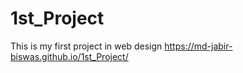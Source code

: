 # 1st_Project
This is my first project in web design
https://md-jabir-biswas.github.io/1st_Project/
